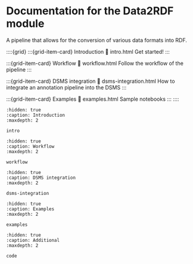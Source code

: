 # Documentation for the Data2RDF module

A pipeline that allows for the conversion of various data formats into RDF.

::::{grid}
:::{grid-item-card} Introduction
:link: intro.html
Get started!
:::

:::{grid-item-card} Workflow
:link: workflow.html
Follow the workflow of the pipeline
:::

:::{grid-item-card} DSMS integration
:link: dsms-integration.html
How to integrate an annotation pipeline into the DSMS
:::

:::{grid-item-card} Examples
:link: examples.html
Sample notebooks
:::
::::

```{toctree}
:hidden: true
:caption: Introduction
:maxdepth: 2

intro
```

```{toctree}
:hidden: true
:caption: Workflow
:maxdepth: 2

workflow
```

```{toctree}
:hidden: true
:caption: DSMS integration
:maxdepth: 2

dsms-integration
```

```{toctree}
:hidden: true
:caption: Examples
:maxdepth: 2

examples
```

```{toctree}
:hidden: true
:caption: Additional
:maxdepth: 2

code
```
